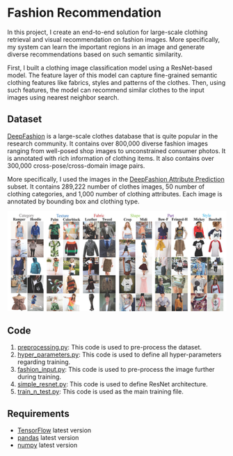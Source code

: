 # Fashion Recommendation

In this project, I create an end-to-end solution for large-scale clothing retrieval and visual recommendation on fashion images. More specifically, my system can learn the important regions in an image and generate diverse recommendations based on such semantic similarity.  

First, I built a clothing image classification model using a ResNet-based model. The feature layer of this model can capture fine-grained semantic clothing features like fabrics, styles and patterns of the clothes. Then, using such features, the model can recommend similar clothes to the input images using nearest neighbor search.

## Dataset
[DeepFashion](http://mmlab.ie.cuhk.edu.hk/projects/DeepFashion.html) is a large-scale clothes database that is quite popular in the research community. It contains over 800,000 diverse fashion images ranging from well-posed shop images to unconstrained consumer photos. It is annotated with rich information of clothing items. It also contains over 300,000 cross-pose/cross-domain image pairs.

More specifically, I used the images in the [DeepFashion Attribute Prediction](http://mmlab.ie.cuhk.edu.hk/projects/DeepFashion/AttributePrediction.html) subset. It contains 289,222 number of clothes images, 50 number of clothing categories, and 1,000 number of clothing attributes. Each image is annotated by bounding box and clothing type.

![AttributePrediction](deep-fashion-attribute-prediction.jpg)

## Code
1. [preprocessing.py](https://github.com/khanhnamle1994/fashion-recommendation/blob/master/code/preprocessing.py): This code is used to pre-process the dataset.
2. [hyper_parameters.py](https://github.com/khanhnamle1994/fashion-recommendation/blob/master/code/hyper_parameters.py): This code is used to define all hyper-parameters regarding training.
3. [fashion_input.py](https://github.com/khanhnamle1994/fashion-recommendation/blob/master/code/fashion_input.py): This code is used to pre-process the image further during training.
4. [simple_resnet.py](https://github.com/khanhnamle1994/fashion-recommendation/blob/master/code/simple_resnet.py): This code is used to define ResNet architecture.
5. [train_n_test.py](https://github.com/khanhnamle1994/fashion-recommendation/blob/master/code/train_n_test.py): This code is used as the main training file.

## Requirements
- [TensorFlow](https://www.tensorflow.org/) latest version
- [pandas](https://pandas.pydata.org/) latest version
- [numpy](http://www.numpy.org/) latest version
